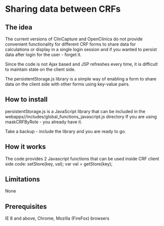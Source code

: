 Sharing data between CRFs
==============================================

The idea
--------
The current versions of ClinCapture and OpenClinica do not provide convenient functionality for different CRF forms to share
data for calculations or display in a single login session and if you wanted to persist data after login for the user - forget it.

Since the code is not Ajax based and JSP refreshes every time, it is difficult to maintain state on the client side.

The persistentStorage.js library is a simple way of enabling a form to share data on the client side with other forms using key-value pairs.


How to install
--------------
persistentStorage.js is a JavaScript library that can be included in the webapps/<yourwebapp>/includes/global_functions_javascript.js directory
If you are using maskCRFByRole - you already have it.

Take a backup - include the library and you are ready to go.

How it works
------------
The code provides 2 Javascript functions that can be used inside CRF client side code:
    setStore(key, val);
    var val = getStore(key);
    
Limitations
------------
None

Prerequisites
-------------
IE 8 and above, Chrome, Mozilla (FireFox)  browsers
